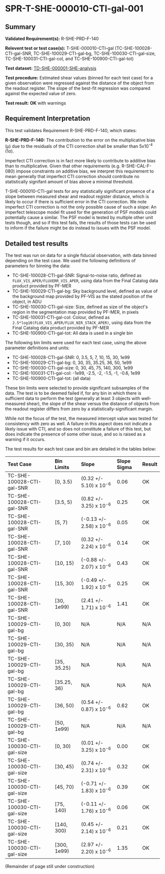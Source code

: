 # SPR-T-SHE-000010-CTI-gal-001

## Summary

**Validated Requirement(s):** R-SHE-PRD-F-140

**Relevent test or test case(s):** T-SHE-000010-CTI-gal (TC-SHE-100028-CTI-gal-SNR, TC-SHE-100029-CTI-gal-bg, TC-SHE-100030-CTI-gal-size, TC-SHE-100031-CTI-gal-col, and TC-SHE-100900-CTI-gal-tot)

**Test dataset:** [TD-SHE-000001-SHE-analysis](TD/TD-SHE-000001-SHE-analysis.html)

**Test procedure:** Estimated shear values (binned for each test case) for a given observation were regressed against the distance of the object from the readout register. The slope of the best-fit regression was compared against the expected value of zero.

**Test result:** **OK** with warnings

## Requirement Interpretation

This test validates Requirement R-SHE-PRD-F-140, which states:

**R-SHE-PRD-F-140:** The contribution to the error on the multiplicative bias (&mu;) due to the residuals of the CTI correction shall be smaller than 5x10<sup>-4</sup> (1&sigma;).

Imperfect CTI correction is in fact more likely to contribute to additive bias than to multiplicative. Given that other requirements (e.g. R-SHE-CAL-F-080) impose constraints on additive bias, we interpret this requirement to mean generally that imperfect CTI correction should contribute no statistically signifant amount of bias above a minimal threshold.

T-SHE-000010-CTI-gal tests for any statistically significant presence of a slope between measured shear and readout register distance, which is likely to occur if there is sufficient error in the CTI correction. We note imperfect CTI correction is not the only possible cause of such a slope: An imperfect telescope model fit used for the generation of PSF models could potentially cause a similar. The PSF model is tested by multiple other unit tests though, and so if this test fails, the results of those tests can be used to inform if the failure might be do instead to issues with the PSF model.

## Detailed test results

The test was run on data for a single fiducial observation, with data binned depending on the test case. We used the following definitions of parameters for binning the data:

* TC-SHE-100028-CTI-gal-SNR: Signal-to-noise ratio, defined as `FLUX_VIS_APER/FLUXERR_VIS_APER`, using data from the Final Catalog data product provided by PF-MER
* TC-SHE-100029-CTI-gal-bg: Sky background level, defined as value of the background map provided by PF-VIS as the stated position of the object, in ADU
* TC-SHE-100030-CTI-gal-size: Size, defined as size of the object's region in the segmentation map provided by PF-MER, in pixels
* TC-SHE-100031-CTI-gal-col: Colour, defined as `2.5*log10(FLUX_VIS_APER/FLUX_NIR_STACK_APER)`, using data from the Final Catalog data product provided by PF-MER
* TC-SHE-100900-CTI-gal-tot: All data is used in a single bin

The following bin limits were used for each test case, using the above parameter definitions and units:

* TC-SHE-100028-CTI-gal-SNR: 0, 3.5, 5, 7, 10, 15, 30, 1e99
* TC-SHE-100029-CTI-gal-bg: 0, 30, 35, 35.25, 36, 50, 1e99
* TC-SHE-100030-CTI-gal-size: 0, 30, 45, 75, 140, 300, 1e99
* TC-SHE-100031-CTI-gal-col: -1e99, -2.5, -2, -1.5, -1, -0.6, 1e99
* TC-SHE-100900-CTI-gal-tot: (all data)

These bin limits were selected to provide significant subsamples of the data. The test is to be deemed failed if, for any bin in which there is sufficient data to perform the test (generally at least 3 objects with well-measured shear), the slope of the shear versus the distance of objects from the readout register differs from zero by a statistically-significant margin.

While not the focus of the test, the measured intercept value was tested for consistency with zero as well. A failure in this aspect does not indicate a likely issue with CTI, and so does not constitute a failure of this test, but does indicate the presence of some other issue, and so is raised as a warning if it occurs.

The test results for each test case and bin are detailed in the tables below:

|  **Test Case** | **Bin Limits** | **Slope** | **Slope Sigma** | **Result** |
| :------------- | :------------- | :-------- | :-------------- | :--------- |
| TC-SHE-100028-CTI-gal-SNR | [0, 3.5) | (0.32 +/- 5.10) x 10<sup>-6</sup> | 0.06 | OK |
| TC-SHE-100028-CTI-gal-SNR | [3.5, 5) | (0.82 +/- 3.25) x 10<sup>-6</sup> | 0.25 | OK |
| TC-SHE-100028-CTI-gal-SNR | [5, 7) | (-0.13 +/- 2.58) x 10<sup>-6</sup> | 0.05 | OK |
| TC-SHE-100028-CTI-gal-SNR | [7, 10) | (0.32 +/- 2.24) x 10<sup>-6</sup> | 0.14 | OK |
| TC-SHE-100028-CTI-gal-SNR | [10, 15) | (-0.88 +/- 2.07) x 10<sup>-6</sup> | 0.43 | OK |
| TC-SHE-100028-CTI-gal-SNR | [15, 30) | (-0.49 +/- 1.92) x 10<sup>-6</sup> | 0.25 | OK |
| TC-SHE-100028-CTI-gal-SNR | [30, 1e99) | (2.41 +/- 1.71) x 10<sup>-6</sup> | 1.41 | OK |
| TC-SHE-100029-CTI-gal-bg | [0, 30) | N/A | N/A | N/A |
| TC-SHE-100029-CTI-gal-bg | [30, 35) | N/A | N/A | N/A |
| TC-SHE-100029-CTI-gal-bg | [35, 35.25) | N/A | N/A | N/A |
| TC-SHE-100029-CTI-gal-bg | [35.25, 36) | N/A | N/A | N/A |
| TC-SHE-100029-CTI-gal-bg | [36, 50) | (0.54 +/- 0.87) x 10<sup>-6</sup> | 0.62 | OK |
| TC-SHE-100029-CTI-gal-bg | [50, 1e99) | N/A | N/A | N/A |
| TC-SHE-100030-CTI-gal-size | [0, 30) | (0.01 +/- 3.25) x 10<sup>-6</sup> | 0.00 | OK |
| TC-SHE-100030-CTI-gal-size | [30, 45) | (0.74 +/- 2.31) x 10<sup>-6</sup> | 0.32 | OK |
| TC-SHE-100030-CTI-gal-size | [45, 70) | (-0.71 +/- 1.83) x 10<sup>-6</sup> | 0.39 | OK |
| TC-SHE-100030-CTI-gal-size | [75, 140) | (-0.11 +/- 1.76) x 10<sup>-6</sup> | 0.06 | OK |
| TC-SHE-100030-CTI-gal-size | [140, 300) | (0.45 +/- 2.14) x 10<sup>-6</sup> | 0.21 | OK |
| TC-SHE-100030-CTI-gal-size | [300, 1e99) | (2.97 +/- 2.20) x 10<sup>-6</sup> | 1.35 | OK |

(Remainder of page still under construction)

